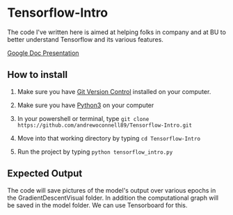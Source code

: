 # Tensorflow-Intro

The code I've written here is aimed at helping folks in company and at BU to better understand Tensorflow and its various features.  


[Google Doc Presentation](https://docs.google.com/presentation/d/1ha71edGMAJbqYfojww-KLPpb2-4G5WT1ee9UqB4fsIo/edit?usp=sharing)


## How to install
1. Make sure you have [Git Version Control](https://git-scm.com/) installed on your computer.

2. Make sure you have [Python3](https://www.python.org/) on your computer 

3. In your powershell or terminal, type `git clone https://github.com/andrewoconnell89/Tensorflow-Intro.git`

4. Move into that working directory by typing `cd Tensorflow-Intro`

5. Run the project by typing `python tensorflow_intro.py`


## Expected Output
The code will save pictures of the model's output over various epochs in the GradientDescentVisual folder.  In addition the computational graph will be saved in the model folder.  We can use Tensorboard for this.
